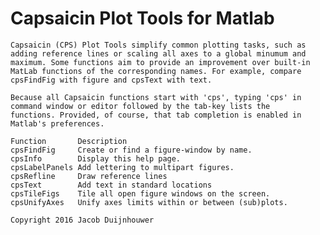 # Capsaicin Plot Tools for Matlab 

    Capsaicin (CPS) Plot Tools simplify common plotting tasks, such as
    adding reference lines or scaling all axes to a global minumum and
    maximum. Some functions aim to provide an improvement over built-in
    MatLab functions of the corresponding names. For example, compare
    cpsFindFig with figure and cpsText with text.
 
    Because all Capsaicin functions start with 'cps', typing 'cps' in
    command window or editor followed by the tab-key lists the
    functions. Provided, of course, that tab completion is enabled in
    Matlab's preferences.
 
    Function       Description
    cpsFindFig     Create or find a figure-window by name.
    cpsInfo        Display this help page.
    cpsLabelPanels Add lettering to multipart figures.
    cpsRefline     Draw reference lines
    cpsText        Add text in standard locations
    cpsTileFigs    Tile all open figure windows on the screen.
    cpsUnifyAxes   Unify axes limits within or between (sub)plots.
 
    Copyright 2016 Jacob Duijnhouwer


